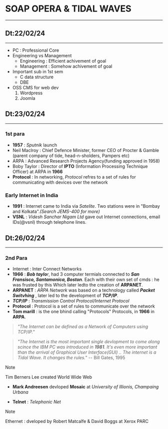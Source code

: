 # SOAP OPERA & TIDAL WAVES
---

## Dt:22/02/24
---

- PC : Professional Core
- Engineering vs Management
  - Engineering : Efficient achivement of goal
  - Management : Somehow achivement of goal
- Important sub in 1st sem
  - C data structure
  - DBE
- OSS CMS for web dev
  1. Wordpress
  2. Joomla

## Dt:23/02/24
---

### 1st para

- **1957** : *Sputnik* launch
- Neil Maclroy : Chief Defence Minister, former CEO of Procter & Gamble (parent
        company of tide, head-n-sholders, Pampers etc)
- ARPA : Advanced Research Projects Agency(funding approved in 1958)
- Boby Taylor : Director of **IPTO** (Information Processing Technique Officer)
at ARPA in **1966**
- **Protocol** : In networking, *Protocol* refres to a set of rules for communicating
with devices over the network

### Early Internet in India

- **1991** : Internet came to India via *Satelite*. Two stations were in "Bombay and Kolkata".*(Search JEMS-400 for more)*
- **VSNL** : *Videsh Sanchar Nigam Ltd* gave out Internet connections, email IDs(@vsnl) through telephone lines.

## Dt:26/02/24
---

### 2nd Para

- Internet : Inter Connect Networks
- **1966** : ***Bob taylo**r*, had 3 computer termials connected to ***San Fransisco, Santamonica, Boston***. Each with their own set of cmds : he was frusted by this Which later ledto the creation of **ARPANET**.
- **ARPANET** : *ARPA Network* was based on a technology called ***Packet Switvhing*** , later led to the development of ***TCP/IP***.
- ***TCP/IP*** : *Transmission Control Protocol/Internet Protocol*
- **Protocol** : Protocol is a set of rules to communicate over the  network
- **Tom marill** : is the one bhind calling "Protocols" Protocols, in **1966** in **ARPA**.

> *"The Internet can be defined as a Network of Computers using TCP/IP."*

> *"The Internet is the most important single devlopment to come along scince the IBM PC was introduced in **1981**. It's even more important than the arrival of Graphical User Interface(GUI) .. The internet is a Tidal Wave. It changes the rules."*
> -- Bill Gates, 1995

> [!NOTE]
> Tim Berners Lee created World Wide Web

- **Mark Andreesen** devloped **Mosaic** at *University of Illionis, Champaing Urbana*

- **Telnet** : *Telephonic Net*

> [!NOTE]
> Ethernet : dveloped by Robert Matcalfe & David Boggs at Xerox PARC